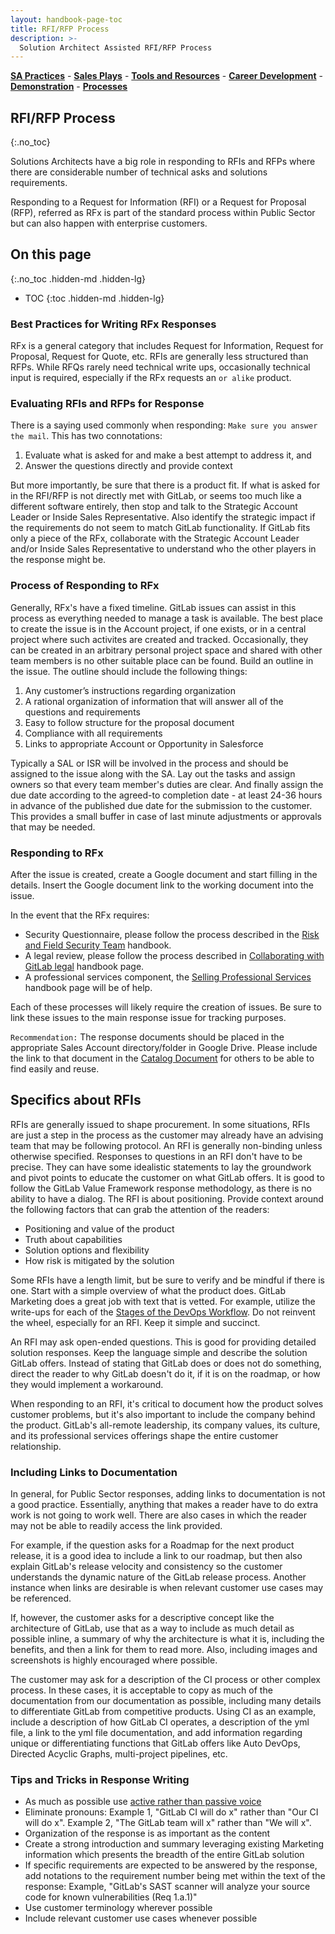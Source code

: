 ```yaml
---
layout: handbook-page-toc
title: RFI/RFP Process
description: >-
  Solution Architect Assisted RFI/RFP Process
---
```

[**SA Practices**](/handbook/customer-success/solutions-architects/sa-practices) - [**Sales Plays**](/handbook/customer-success/solutions-architects/sales-plays) - [**Tools and Resources**](/handbook/customer-success/solutions-architects/tools-and-resources) - [**Career Development**](/handbook/customer-success/solutions-architects/career-development) - [**Demonstration**](/handbook/customer-success/solutions-architects/demonstrations) - [**Processes**](/handbook/customer-success/solutions-architects/processes)

## RFI/RFP Process
{:.no_toc}

Solutions Architects have a big role in responding to RFIs and RFPs where there are considerable number of technical asks and solutions requirements.  

Responding to a Request for Information (RFI) or a Request for Proposal (RFP), referred as RFx is part of the standard process within Public Sector but can also happen with enterprise customers. 

## On this page
{:.no_toc .hidden-md .hidden-lg}

- TOC
{:toc .hidden-md .hidden-lg}

### Best Practices for Writing RFx Responses

RFx is a general category that includes Request for Information, Request for Proposal, Request for Quote, etc. RFIs are generally less structured than RFPs. While RFQs rarely need technical write ups, occasionally technical input is required, especially if the RFx requests an `or alike` product.

### Evaluating RFIs and RFPs for Response

There is a saying used commonly when responding: `Make sure you answer the mail`. This has two connotations:

1. Evaluate what is asked for and make a best attempt to address it, and
1. Answer the questions directly and provide context

But more importantly, be sure that there is a product fit. If what is asked for in the RFI/RFP is not directly met with GitLab, or seems too much like a different software entirely, then stop and talk to the Strategic Account Leader or Inside Sales Representative. Also identify the strategic impact if the requirements do not seem to match GitLab functionality. If GitLab fits only a piece of the RFx, collaborate with the Strategic Account Leader and/or Inside Sales Representative to understand who the other players in the response might be.

### Process of Responding to RFx

Generally, RFx's have a fixed timeline. GitLab issues can assist in this process as everything needed to manage a task is available. The best place to create the issue is in the Account project, if one exists, or in a central project where such activites are created and tracked. Occasionally, they can be created in an arbitrary personal project space and shared with other team members is no other suitable place can be found. Build an outline in the issue. The outline should include the following things:

1. Any customer’s instructions regarding organization
1. A rational organization of information that will answer all of the questions and requirements
1. Easy to follow structure for the proposal document
1. Compliance with all requirements
1. Links to appropriate Account or Opportunity in Salesforce

Typically a SAL or ISR will be involved in the process and should be assigned to the issue along with the SA. Lay out the tasks and assign owners so that every team member's duties are clear. And finally assign the due date according to the agreed-to completion date - at least 24-36 hours in advance of the published due date for the submission to the customer. This provides a small buffer in case of last minute adjustments or approvals that may be needed.

### Responding to RFx

After the issue is created, create a Google document and start filling in the details. Insert the Google document link to the working document into the issue.

In the event that the RFx requires:

- Security Questionnaire, please follow the process described in the [Risk and Field Security Team](/handbook/engineering/security/security-assurance/risk-field-security) handbook.
- A legal review, please follow the process described in [Collaborating with GitLab legal](/handbook/legal/customer-negotiations/) handbook page.
- A professional services component, the [Selling Professional Services](/handbook/customer-success/professional-services-engineering/selling/) handbook page will be of help.

Each of these processes will likely require the creation of issues. Be sure to link these issues to the main response issue for tracking purposes.

`Recommendation:` The response documents should be placed in the appropriate Sales Account directory/folder in Google Drive. Please include the link to that document in the [Catalog Document](https://docs.google.com/document/d/1BW9WIYWkg_KG2kZu31IJofavgu4vt5Ac_jcJ3xAtKrg/edit?usp=sharing) for others to be able to find easily and reuse.

## Specifics about RFIs

RFIs are generally issued to shape procurement. In some situations, RFIs are just a step in the process as the customer may already have an advising team that may be following protocol. An RFI is generally non-binding unless otherwise specified. Responses to questions in an RFI don't have to be precise. They can have some idealistic statements to lay the groundwork and pivot points to educate the customer on what GitLab offers. It is good to follow the GitLab Value Framework response methodology, as there is no ability to have a dialog. The RFI is about positioning. Provide context around the following factors that can grab the attention of the readers:

- Positioning and value of the product
- Truth about capabilities
- Solution options and flexibility
- How risk is mitigated by the solution

Some RFIs have a length limit, but be sure to verify and be mindful if there is one. Start with a simple overview of what the product does. GitLab Marketing does a great job with text that is vetted. For example, utilize the write-ups for each of the [Stages of the DevOps Workflow](https://about.gitlab.com/stages-devops-lifecycle/). Do not reinvent the wheel, especially for an RFI. Keep it simple and succinct.

An RFI may ask open-ended questions. This is good for providing detailed solution responses. Keep the language simple and describe the solution GitLab offers. Instead of stating that GitLab does or does not do something, direct the reader to why GitLab doesn't do it, if it is on the roadmap, or how they would implement a workaround.

When responding to an RFI, it's critical to document how the product solves customer problems, but it's also important to include the company behind the product. GitLab's all-remote leadership, its company values, its culture, and its professional services offerings shape the entire customer relationship.

### Including Links to Documentation

In general, for Public Sector responses, adding links to documentation is not a good practice. Essentially, anything that makes a reader have to do extra work is not going to work well. There are also cases in which the reader may not be able to readily access the link provided.

For example, if the question asks for a Roadmap for the next product release, it is a good idea to include a link to our roadmap, but then also explain GitLab's release velocity and consistency so the customer understands the dynamic nature of the GitLab release process. Another instance when links are desirable is when relevant customer use cases may be referenced.

If, however, the customer asks for a descriptive concept like the architecture of GitLab, use that as a way to include as much detail as possible inline, a summary of why the architecture is what it is, including the benefits, and then a link for them to read more. Also, including images and screenshots is highly encouraged where possible.

The customer may ask for a description of the CI process or other complex process. In these cases, it is acceptable to copy as much of the documentation from our documentation as possible, including many details to differentiate GitLab from competitive products. Using CI as an example, include a description of how GitLab CI operates, a description of the yml file, a link to the yml file documentation, and add information regarding unique or differentiating functions that GitLab offers like Auto DevOps, Directed Acyclic Graphs, multi-project pipelines, etc.

### Tips and Tricks in Response Writing

- As much as possible use [active rather than passive voice](https://www.grammarly.com/blog/active-vs-passive-voice/)
- Eliminate pronouns: Example 1, "GitLab CI will do x" rather than "Our CI will do x". Example 2, "The GitLab team will x" rather than "We will x".
- Organization of the response is as important as the content
- Create a strong introduction and summary leveraging existing Marketing information which presents the breadth of the entire GitLab solution
- If specific requirements are expected to be answered by the response, add notations to the requirement number being met within the text of the response: Example, "GitLab's SAST scanner will analyze your source code for known vulnerabilities (Req 1.a.1)"
- Use customer terminology wherever possible
- Include relevant customer use cases whenever possible
